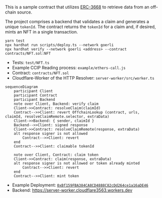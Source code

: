 This is a sample contract that utilizes [ERC-3668](https://eips.ethereum.org/EIPS/eip-3668) to retrieve data from an off-chain source.

The project comprises a backend that validates a claim and generates a unique `tokenId`. The contract returns the `tokenId` for a claim and, if desired, mints an NFT in a single transaction.


```shell
yarn test
npx hardhat run scripts/deploy.ts --network goerli
npx hardhat verify --network goerli <address> --contract contracts/NFT.sol:NFT
```

* Tests: `test/NFT.ts` 
* Example CCIP Reading process: `example/ethers-call.js`
* Contract: `contracts/NFT.sol`
* Cloudflare-Worker of the HTTP Resolver: `server-worker/src/worker.ts`

```mermaid
sequenceDiagram
    participant Client
    participant Contract
    participant Backend
    note over Client, Backend: verify claim
    Client->>Contract: resolveClaim(claimId)
    Contract-->>Client: revert OffchainLookup (contract, urls, claimId, resolveClaimRemote.selector, extraData)
    Client->>Backend: { sender, claimId }
    Backend-->>Client: signed response
    Client->>Contract: resolveClaimRemote(response, extraData)
    alt response signer is not allowed
        Contract-->>Client: revert
    end
    Contract-->>Client: claimable tokenId

    note over Client, Contract: claim token
    Client->>Contract: claim(response, extraData)
    alt response signer is not allowed or token already minted
        Contract-->>Client: revert
    end
    Contract-->>Client: mint token
```

- Example Deployment: [`0xBf159FBA384CA8CD4888C82cDd264ce1a16aDE46`](https://goerli.etherscan.io/address/0xBf159FBA384CA8CD4888C82cDd264ce1a16aDE46)
- Backend: https://server-worker.cloudflare3563.workers.dev